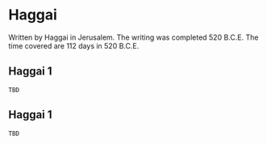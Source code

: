 # Haggai

Written by Haggai in Jerusalem. The writing was completed 520 B.C.E. The time covered are 112 days in 520 B.C.E.

## Haggai 1

```
TBD
```


## Haggai 1

```
TBD
```


